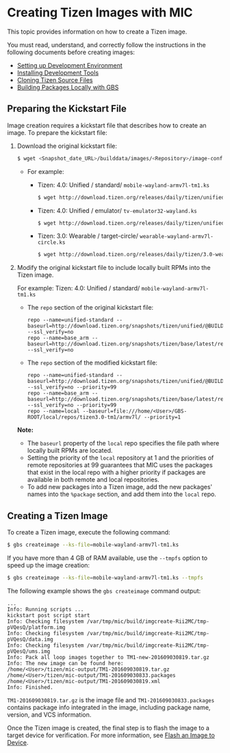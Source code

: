 # Creating Tizen Images with MIC

This topic provides information on how to create a Tizen image.

You must read, understand, and correctly follow the instructions in the following documents before creating images:

- [Setting up Development Environment](setting-up.md)
- [Installing Development Tools](installing.md)
- [Cloning Tizen Source Files](cloning.md)
- [Building Packages Locally with GBS](building.md)

## Preparing the Kickstart File

Image creation requires a kickstart file that describes how to create an image. To prepare the kickstart file:

1. Download the original kickstart file:

   ```bash
   $ wget <Snapshot_date_URL>/builddata/images/<Repository>/image-configurations/<kickstart_file>
   ```

   - For example:

     - Tizen: 4.0: Unified / standard/ `mobile-wayland-armv7l-tm1.ks`

       ```bash
       $ wget http://download.tizen.org/releases/daily/tizen/unified/tizen-unified_20170627.1/builddata/images/standard/image-configurations/mobile-wayland-armv7l-tm1.ks
       ```

     - Tizen: 4.0: Unified / emulator/ `tv-emulator32-wayland.ks`

       ```bash
       $ wget http://download.tizen.org/releases/daily/tizen/unified/tizen-unified_20170627.1/builddata/images/emulator/image-configurations/tv-emulator32-wayland.ks
       ```

     - Tizen: 3.0: Wearable / target-circle/ `wearable-wayland-armv7l-circle.ks`

       ```bash
       $ wget http://download.tizen.org/releases/daily/tizen/3.0-wearable/tizen-3.0-wearable_20170627.1/builddata/images/target-circle/image-configurations/wearable-wayland-armv7l-circle.ks
       ```

2. Modify the original kickstart file to include locally built RPMs into the Tizen image.

   For example: Tizen: 4.0: Unified / standard/ `mobile-wayland-armv7l-tm1.ks`

   - The `repo` section of the original kickstart file:

     ```
     repo --name=unified-standard --baseurl=http://download.tizen.org/snapshots/tizen/unified/@BUILD_ID@/repos/standard/packages/ --ssl_verify=no  
     repo --name=base_arm --baseurl=http://download.tizen.org/snapshots/tizen/base/latest/repos/arm/packages/ --ssl_verify=no
     ```

   - The `repo` section of the modified kickstart file:

     ```
     repo --name=unified-standard --baseurl=http://download.tizen.org/snapshots/tizen/unified/@BUILD_ID@/repos/standard/packages/ --ssl_verify=no --priority=99
     repo --name=base_arm --baseurl=http://download.tizen.org/snapshots/tizen/base/latest/repos/arm/packages/ --ssl_verify=no --priority=99
     repo --name=local --baseurl=file:///home/<User>/GBS-ROOT/local/repos/tizen3.0-tm1/armv7l/ --priority=1
     ```

   **Note:** 
   - The `baseurl` property of the `local` repo specifies the file path where locally built RPMs are located.
   - Setting the priority of the `local` repository at 1 and the priorities of remote repositories at 99 guarantees that MIC uses the packages that exist in the local repo with a higher priority if packages are available in both remote and local repositories.
   - To add new packages into a Tizen image, add the new packages' names into the `%package` section, and add them into the `local` repo.

## Creating a Tizen Image

To create a Tizen image, execute the following command:

```bash
$ gbs createimage --ks-file=mobile-wayland-armv7l-tm1.ks
```

If you have more than 4 GB of RAM available, use the `--tmpfs` option to speed up the image creation:

```bash
$ gbs createimage --ks-file=mobile-wayland-armv7l-tm1.ks --tmpfs
```

The following example shows the `gbs createimage` command output:

```
...
Info: Running scripts ...
kickstart post script start
Info: Checking filesystem /var/tmp/mic/build/imgcreate-Rii2MC/tmp-pVQesQ/platform.img
Info: Checking filesystem /var/tmp/mic/build/imgcreate-Rii2MC/tmp-pVQesQ/data.img
Info: Checking filesystem /var/tmp/mic/build/imgcreate-Rii2MC/tmp-pVQesQ/ums.img
Info: Pack all loop images together to TM1-new-201609030819.tar.gz
Info: The new image can be found here:
/home/<User>/tizen/mic-output/TM1-201609030819.tar.gz
/home/<User>/tizen/mic-output/TM1-201609030833.packages
/home/<User>/tizen/mic-output/TM1-201609030819.xml
Info: Finished.
```

`TM1-201609030819.tar.gz` is the image file and `TM1-201609030833.packages` contains package info integrated in the image, including package name, version, and VCS information.

Once the Tizen image is created, the final step is to flash the image to a target device for verification. For more information, see [Flash an Image to Device](flashing.md).

